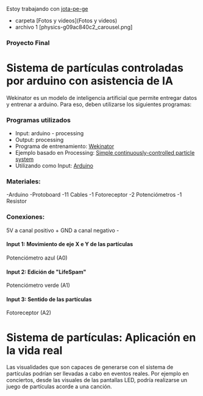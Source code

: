 Estoy trabajando con [jota-pe-ge](https://gibhub.com/jota-pe-ge)

* carpeta [Fotos y videos](Fotos y videos)
* archivo 1 [physics-g09ac840c2_carousel.png]


### Proyecto Final
# Sistema de partículas controladas por arduino con asistencia de IA
Wekinator es un modelo de inteligencia artificial que permite entregar datos y entrenar a arduino. Para eso, deben utilizarse los siguientes programas:



### Programas utilizados
* Input: arduino - processing
* Output: processing
* Programa de entrenamiento: [Wekinator](http://www.wekinator.org/)
* Ejemplo basado en Processing: [Simple continuously-controlled particle system](http://www.wekinator.org/examples/#Processing_animation_audio)
* Utilizando como Input: [Arduino](http://www.wekinator.org/examples/#Arduino)

### Materiales:

-Arduino
-Protoboard
-11 Cables
-1 Fotoreceptor
-2 Potenciómetros
-1 Resistor






### Conexiones:
5V a canal positivo +
GND a canal negativo -


#### Input 1: Movimiento de eje X e Y de las partículas
Potenciómetro azul
(A0)




#### Input 2: Edición de "LifeSpam"
Potenciómetro verde 
(A1)



#### Input 3: Sentido de las partículas
Fotoreceptor 
(A2)


# Sistema de partículas: Aplicación en la vida real
Las visualidades que son capaces de generarse con el sistema de partículas podrían ser llevadas a cabo en eventos reales. Por ejemplo en conciertos, desde las visuales de las pantallas LED, podría realizarse un juego de partículas acorde a una canción.





